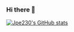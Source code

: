 ### Hi there 👋

[![Jpe230's GitHub stats](https://github-readme-stats.vercel.app/api?username=Jpe230)](https://github.com/anuraghazra/github-readme-stats)


<!--
**Jpe230/Jpe230** is a ✨ _special_ ✨ repository because its `README.md` (this file) appears on your GitHub profile.

Here are some ideas to get you started:

- 🔭 I’m currently working on ...
- 🌱 I’m currently learning ...
- 👯 I’m looking to collaborate on ...
- 🤔 I’m looking for help with ...
- 💬 Ask me about ...
- 📫 How to reach me: ...
- 😄 Pronouns: ...
- ⚡ Fun fact: ...
-->
